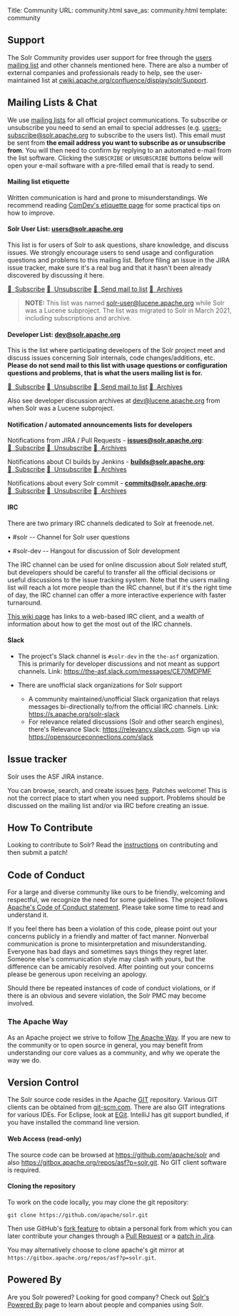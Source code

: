 Title: Community
URL: community.html
save_as: community.html
template: community

## Support ##

The Solr Community provides user support for free through the [users mailing list](#mailing-lists-irc) and other channels mentioned
here. There are also a number of external companies and professionals ready to help, see the user-maintained list at
[cwiki.apache.org/confluence/display/solr/Support](https://cwiki.apache.org/confluence/display/solr/Support).

<a name="mailing-lists-irc"></a>

## Mailing Lists & Chat ##

We use [mailing lists](https://apache.org/foundation/mailinglists.html) for all official project communications.
To subscribe or unsubscribe you need to send an email to special addresses (e.g. users-subscribe@solr.apache.org to subscribe to the users list).
This email must be sent from **the email address you want to subscribe as or unsubscribe from**. You will then need to
confirm by replying to an automated e-mail from the list software. Clicking the `SUBSCRIBE` or `UNSUBSCRIBE` buttons below
will open your e-mail software with a pre-filled email that is ready to send.  

#### Mailing list etiquette

Written communication is hard and prone to misunderstandings. We recommend reading [ComDev's etiquette page](https://community.apache.org/contributors/etiquette) for some practical tips on how to improve.

#### Solr User List: users@solr.apache.org ####

This list is for users of Solr to ask questions, share knowledge, and discuss issues.  We strongly encourage
users to send usage and configuration questions and problems to this mailing list.  Before filing an issue in
the JIRA issue tracker, make sure it's a real bug and that it hasn't been already discovered by discussing it here.

<a class="btn" href="mailto:users-subscribe@solr.apache.org?subject=subscribe">&#x1F4E7;&nbsp;&nbsp;Subscribe</a>
<a class="btn" href="mailto:users-unsubscribe@solr.apache.org?subject=unsubscribe">&#x1F4E7;&nbsp;&nbsp;Unsubscribe</a>
<a class="btn" href="mailto:users@solr.apache.org">&#x1F4E7;&nbsp;&nbsp;Send mail to list</a>
<a class="btn" href="https://lists.apache.org/list.html?users@solr.apache.org">&#x1F517;&nbsp;&nbsp;Archives</a>

> **NOTE:** This list was named [solr-user@lucene.apache.org](https://lists.apache.org/list.html?solr-user@lucene.apache.org) while Solr was a Lucene subproject. The list was migrated to Solr in March 2021, including subscriptions and archive.

#### Developer List: dev@solr.apache.org ####

This is the list where participating developers of the Solr project meet and discuss
issues concerning Solr internals, code changes/additions, etc. **Please do not send mail to this list with usage questions or configuration questions and problems, that is what the users mailing list is for.**

<a class="btn" href="mailto:dev-subscribe@solr.apache.org?subject=subscribe">&#x1F4E7;&nbsp;&nbsp;Subscribe</a>
<a class="btn" href="mailto:dev-unsubscribe@solr.apache.org?subject=unsubscribe">&#x1F4E7;&nbsp;&nbsp;Unsubscribe</a>
<a class="btn" href="mailto:dev@solr.apache.org">&#x1F4E7;&nbsp;&nbsp;Send mail to list</a>
<a class="btn" href="https://lists.apache.org/list.html?dev@solr.apache.org">&#x1F517;&nbsp;&nbsp;Archives</a>

Also see developer discussion archives at [dev@lucene.apache.org](https://lists.apache.org/list.html?dev@lucene.apache.org) from when Solr was a Lucene subproject.

#### Notification / automated announcements lists for developers ####

Notifications from JIRA / Pull Requests - **issues@solr.apache.org**:
<a class="btn" href="mailto:issues-subscribe@solr.apache.org?subject=subscribe">&#x1F4E7;&nbsp;&nbsp;Subscribe</a>
<a class="btn" href="mailto:issues-unsubscribe@solr.apache.org?subject=unsubscribe">&#x1F4E7;&nbsp;&nbsp;Unsubscribe</a>
<a class="btn" href="https://lists.apache.org/list.html?issues@solr.apache.org">&#x1F517;&nbsp;&nbsp;Archives</a>

Notifications about CI builds by Jenkins - **builds@solr.apache.org**:
<a class="btn" href="mailto:builds-subscribe@solr.apache.org?subject=subscribe">&#x1F4E7;&nbsp;&nbsp;Subscribe</a>
<a class="btn" href="mailto:builds-unsubscribe@solr.apache.org?subject=unsubscribe">&#x1F4E7;&nbsp;&nbsp;Unsubscribe</a>
<a class="btn" href="https://lists.apache.org/list.html?builds@solr.apache.org">&#x1F517;&nbsp;&nbsp;Archives</a>

Notifications about every Solr commit - **commits@solr.apache.org**:
<a class="btn" href="mailto:commits-subscribe@solr.apache.org?subject=subscribe">&#x1F4E7;&nbsp;&nbsp;Subscribe</a>
<a class="btn" href="mailto:commits-unsubscribe@solr.apache.org?subject=unsubscribe">&#x1F4E7;&nbsp;&nbsp;Unsubscribe</a>
<a class="btn" href="https://lists.apache.org/list.html?commits@solr.apache.org">&#x1F517;&nbsp;&nbsp;Archives</a>

#### IRC  ####

There are two primary IRC channels dedicated to Solr at freenode.net.

• #solr -- Channel for Solr user questions

• #solr-dev -- Hangout for discussion of Solr development

The IRC channel can be used for online discussion about Solr related stuff,
but developers should be careful to transfer all the official decisions or useful discussions to the issue
tracking system.  Note that the users mailing list will reach a lot more people than the IRC channel,
but if it's the right time of day, the IRC channel can offer a more interactive experience with faster turnaround.

[This wiki page](https://cwiki.apache.org/confluence/display/SOLR/IRCChannels) has links to a web-based IRC client, and a
wealth of information about how to get the most out of the IRC channels.

#### Slack ####

* The project's Slack channel is `#solr-dev` in the `the-asf` organization. This is primarily for developer 
  discussions and not meant as support channels. Link: <https://the-asf.slack.com/messages/CE70MDPMF>

* There are unofficial slack organizations for Solr support
    * A community maintained/unofficial Slack organization that relays messages bi-directionally to/from the official IRC channels. Link: <https://s.apache.org/solr-slack>
    * For relevance related discussions (Solr and other search engines), there's Relevance Slack: <https://relevancy.slack.com>.    Sign up via <https://opensourceconnections.com/slack>

## Issue tracker ##

Solr uses the ASF JIRA instance.

You can browse, search, and create issues [here](https://issues.apache.org/jira/browse/SOLR).
Patches welcome!  This is not the correct place to start when you need support.  Problems should be
discussed on the mailing list and/or via IRC before creating an issue.

## How To Contribute ##

Looking to contribute to Solr?  Read the [instructions](https://cwiki.apache.org/confluence/display/SOLR/HowToContribute) on
contributing and then submit a patch!

## Code of Conduct ##

For a large and diverse community like ours to be friendly, welcoming and respectful, we recognize the need for some guidelines. The project follows [Apache's Code of Conduct statement](https://www.apache.org/foundation/policies/conduct). Please take some time to read and understand it.

If you feel there has been a violation of this code, please point out your concerns publicly in a friendly and matter of fact manner. Nonverbal communication is prone to misinterpretation and misunderstanding. Everyone has bad days and sometimes says things they regret later. Someone else's communication style may clash with yours, but the difference can be amicably resolved. After pointing out your concerns please be generous upon receiving an apology.

Should there be repeated instances of code of conduct violations, or if there is an obvious and severe violation, the Solr PMC may become involved.

### The Apache Way

As an Apache project we strive to follow [The Apache Way](http://theapacheway.com/). If you are new to the community or to open source in general, you may benefit from understanding our core values as a community, and why we operate the way we do.

## Version Control ##

The Solr source code resides in the Apache [GIT](http://git.apache.org) repository. Various GIT clients
can be obtained from [git-scm.com](https://git-scm.com/). There are also GIT integrations for various
IDEs. For Eclipse, look at [EGit](http://www.eclipse.org/egit/). IntelliJ has git support bundled, if you
have installed the command line version.

#### Web Access (read-only) ####

The source code can be browsed at <https://github.com/apache/solr> and also <https://gitbox.apache.org/repos/asf?p=solr.git>.
No GIT client software is required.

#### Cloning the repository ####

To work on the code locally, you may clone the git repository:

    git clone https://github.com/apache/solr.git

Then use GitHub's [fork feature](https://docs.github.com/en/github/getting-started-with-github/fork-a-repo)
to obtain a personal fork from which you can later contribute your changes through a
[Pull Request](https://cwiki.apache.org/confluence/display/solr/HowToContribute#HowToContribute-WorkingwithGitHub)
or a [patch in Jira](https://cwiki.apache.org/confluence/display/solr/HowToContribute#HowToContribute-Generatingapatch).

You may alternatively choose to clone apache's git mirror at `https://gitbox.apache.org/repos/asf?p=solr.git`.

## Powered By ##

Are you Solr powered?  Looking for good company?  Check out
[Solr's Powered By](https://cwiki.apache.org/confluence/display/solr/PublicServers) page to learn about people and companies using Solr.
